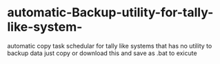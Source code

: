 # automatic-Backup-utility-for-tally-like-system-
automatic copy task schedular for tally like systems that has no utility to backup data
just copy or download this and save as .bat to exicute
